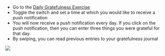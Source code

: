 - Go to the [Daily Gratefulness Exercise](https://strivejournal.com/exercise/daily-gratefulness)
- Toggle the switch and set a time at which you would like to receive a push notification
- You will now receive a push notification every day. If you click on the push notification, then you can enter three things you were grateful for that day.
- By swiping, you can read previous entries to your gratefulness journal

<img src="/gif/daily-gratefulness.gif" className="gif"/>